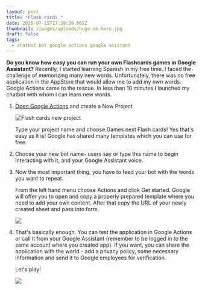 ```yaml
---
layout: post
title: "Flash cards "
date: 2020-07-15T17:39:39.662Z
thumbnail: /images/uploads/hugo-sm-hero.jpg
draft: false
tags:
  - chatbot bot google actions google asistant
---
```



**Do you know how easy you can run your own Flashcards games in Google Assistant?** Recently, I started learning Spanish in my free time. I faced the challenge of memorizing many new words. Unfortunately, there was no free application in the AppStore that would allow me to add my own words. Google Actions came to the rescue. In less than 10 minutes I launched my chatbot with whom I can learn new words.

1. [Open Google Actions](https://console.actions.google.com/u/0/) and create a New Project

   ![Flash cards new project](/images/uploads/flashcards-newproject.png)

   Type your project name and choose Games next Flash cards! Yes that's easy as it is! Google has shared many templates which you can use for free.
2. Choose your new bot name-  users say or type this name to begin interacting with it, and your Google Assistant voice. 
3. Now the most important thing, you have to feed your bot with the words you want to repeat.

   From the left hand menu choose Actions and click Get started. Google will offer you to open and copy a properly prepared template where you need to add your own content. After that copy the URL of your newly created sheet and pass into form.

   ![](/images/uploads/flashcards-newproject2.png)
4. That's basically enough. You can test the application in Google Actions or call it from your Google Assistant (remember to be logged in to the same account where you created app). If you want, you can share the application with the world - add a privacy policy, some necessary information and send it to Google employees for verification.

   Let's play!

   ![](/images/uploads/img_770fd1f14ce4-1.jpeg)